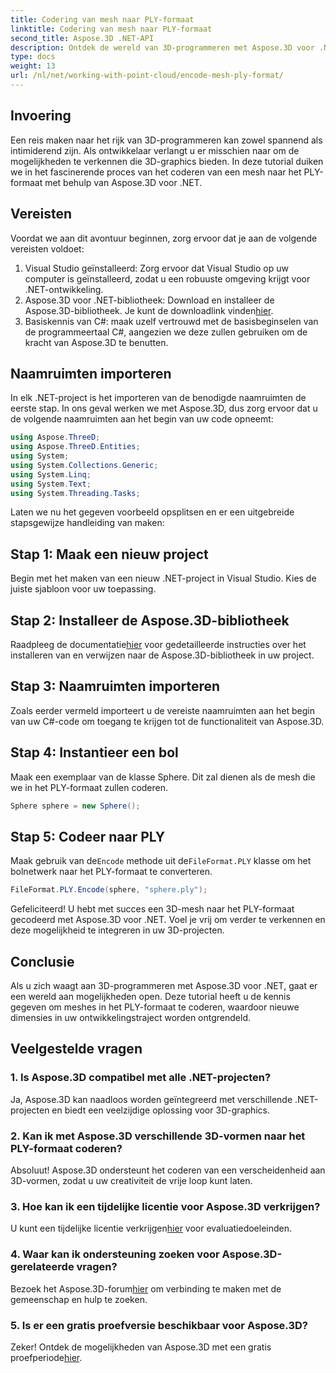```yaml
---
title: Codering van mesh naar PLY-formaat
linktitle: Codering van mesh naar PLY-formaat
second_title: Aspose.3D .NET-API
description: Ontdek de wereld van 3D-programmeren met Aspose.3D voor .NET. Leer hoe u moeiteloos meshes naar het PLY-formaat codeert. Verbeter uw ontwikkelingsspel!
type: docs
weight: 13
url: /nl/net/working-with-point-cloud/encode-mesh-ply-format/
---
```

## Invoering
Een reis maken naar het rijk van 3D-programmeren kan zowel spannend als intimiderend zijn. Als ontwikkelaar verlangt u er misschien naar om de mogelijkheden te verkennen die 3D-graphics bieden. In deze tutorial duiken we in het fascinerende proces van het coderen van een mesh naar het PLY-formaat met behulp van Aspose.3D voor .NET.
## Vereisten
Voordat we aan dit avontuur beginnen, zorg ervoor dat je aan de volgende vereisten voldoet:
1. Visual Studio geïnstalleerd: Zorg ervoor dat Visual Studio op uw computer is geïnstalleerd, zodat u een robuuste omgeving krijgt voor .NET-ontwikkeling.
2. Aspose.3D voor .NET-bibliotheek: Download en installeer de Aspose.3D-bibliotheek. Je kunt de downloadlink vinden[hier](https://releases.aspose.com/3d/net/).
3. Basiskennis van C#: maak uzelf vertrouwd met de basisbeginselen van de programmeertaal C#, aangezien we deze zullen gebruiken om de kracht van Aspose.3D te benutten.
## Naamruimten importeren
In elk .NET-project is het importeren van de benodigde naamruimten de eerste stap. In ons geval werken we met Aspose.3D, dus zorg ervoor dat u de volgende naamruimten aan het begin van uw code opneemt:
```csharp
using Aspose.ThreeD;
using Aspose.ThreeD.Entities;
using System;
using System.Collections.Generic;
using System.Linq;
using System.Text;
using System.Threading.Tasks;
```
Laten we nu het gegeven voorbeeld opsplitsen en er een uitgebreide stapsgewijze handleiding van maken:
## Stap 1: Maak een nieuw project
Begin met het maken van een nieuw .NET-project in Visual Studio. Kies de juiste sjabloon voor uw toepassing.
## Stap 2: Installeer de Aspose.3D-bibliotheek
 Raadpleeg de documentatie[hier](https://reference.aspose.com/3d/net/) voor gedetailleerde instructies over het installeren van en verwijzen naar de Aspose.3D-bibliotheek in uw project.
## Stap 3: Naamruimten importeren
Zoals eerder vermeld importeert u de vereiste naamruimten aan het begin van uw C#-code om toegang te krijgen tot de functionaliteit van Aspose.3D.
## Stap 4: Instantieer een bol
Maak een exemplaar van de klasse Sphere. Dit zal dienen als de mesh die we in het PLY-formaat zullen coderen.
```csharp
Sphere sphere = new Sphere();
```
## Stap 5: Codeer naar PLY
 Maak gebruik van de`Encode` methode uit de`FileFormat.PLY` klasse om het bolnetwerk naar het PLY-formaat te converteren.
```csharp
FileFormat.PLY.Encode(sphere, "sphere.ply");
```
Gefeliciteerd! U hebt met succes een 3D-mesh naar het PLY-formaat gecodeerd met Aspose.3D voor .NET. Voel je vrij om verder te verkennen en deze mogelijkheid te integreren in uw 3D-projecten.
## Conclusie
Als u zich waagt aan 3D-programmeren met Aspose.3D voor .NET, gaat er een wereld aan mogelijkheden open. Deze tutorial heeft u de kennis gegeven om meshes in het PLY-formaat te coderen, waardoor nieuwe dimensies in uw ontwikkelingstraject worden ontgrendeld.
## Veelgestelde vragen
### 1. Is Aspose.3D compatibel met alle .NET-projecten?
Ja, Aspose.3D kan naadloos worden geïntegreerd met verschillende .NET-projecten en biedt een veelzijdige oplossing voor 3D-graphics.
### 2. Kan ik met Aspose.3D verschillende 3D-vormen naar het PLY-formaat coderen?
Absoluut! Aspose.3D ondersteunt het coderen van een verscheidenheid aan 3D-vormen, zodat u uw creativiteit de vrije loop kunt laten.
### 3. Hoe kan ik een tijdelijke licentie voor Aspose.3D verkrijgen?
 U kunt een tijdelijke licentie verkrijgen[hier](https://purchase.aspose.com/temporary-license/) voor evaluatiedoeleinden.
### 4. Waar kan ik ondersteuning zoeken voor Aspose.3D-gerelateerde vragen?
 Bezoek het Aspose.3D-forum[hier](https://forum.aspose.com/c/3d/18) om verbinding te maken met de gemeenschap en hulp te zoeken.
### 5. Is er een gratis proefversie beschikbaar voor Aspose.3D?
 Zeker! Ontdek de mogelijkheden van Aspose.3D met een gratis proefperiode[hier](https://releases.aspose.com/).